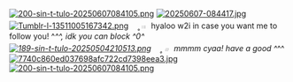 [![200-sin-t-tulo-20250607084105.png](https://i.postimg.cc/TwdQS0zm/200-sin-t-tulo-20250607084105.png)](https://postimg.cc/qtF86sMM)
[![20250607-084417.jpg](https://i.postimg.cc/BnWnRk5X/20250607-084417.jpg)](https://postimg.cc/svczhnNr)
[![Tumblr-l-13511005167342.png](https://i.postimg.cc/WbPHPkGv/Tumblr-l-13511005167342.png)](https://postimg.cc/LhNTthQC)
ㅤ˳ 𓏼⠀hyaloo w2i in case you want me to follow you! ^_^^, idk you can block ^0^
[![189-sin-t-tulo-20250504210513.png](https://i.postimg.cc/8kwDHznv/189-sin-t-tulo-20250504210513.png)](https://postimg.cc/s1Btfszf)
ㅤ˳ 𓏼⠀mmmm cyaa! have a good ^_^^
[![7740c860ed037698afc722cd7398eea3.jpg](https://i.postimg.cc/PJY5qMTt/7740c860ed037698afc722cd7398eea3.jpg)](https://postimg.cc/dZQYHrhX)
[![200-sin-t-tulo-20250607084105.png](https://i.postimg.cc/TwdQS0zm/200-sin-t-tulo-20250607084105.png)](https://postimg.cc/qtF86sMM)
